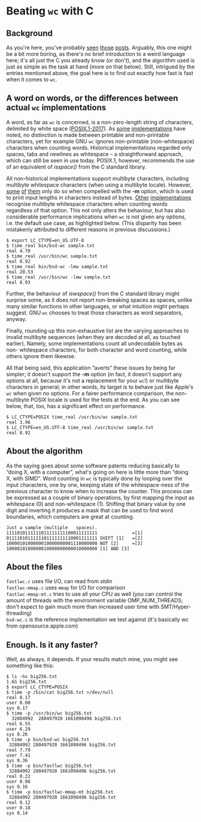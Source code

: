 # Beating ``wc`` with C

## Background

As you're here, you've probably [seen][p1] [those][p2] [posts][p3].
Arguably, this one might be a bit more boring, as there's no brief
introduction to a weird language here; it's all just the C you already know
(or don't), and the algorithm used is just as simple as the task at hand
(more on that below). Still, intrigued by the entries mentioned above, the
goal here is to find out exactly how fast is fast when it comes to ``wc``.

[p1]: https://chrispenner.ca/posts/wc
[p2]: https://ummaycoc.github.io/wc.apl/
[p3]: https://futhark-lang.org/blog/2019-10-25-beating-c-with-futhark-on-gpu.html

## A word on words, or the differences between actual ``wc`` implementations

A word, as far as ``wc`` is concerned, is a non-zero-length string of
characters, delimited by white space ([POSIX.1-2017]). As [some][netbsd]
[implementations][openbsd] have noted, no distinction is made between
printable and non-printable characters, yet for example GNU ``wc`` ignores
non-printable (non-whitespace) characters when counting words. Historical
implementations regarded only spaces, tabs and newlines as whitespace – a
straightforward approach, which can still be seen in use today. POSIX.1,
however, recommends the use of an equivalent of *isspace()* from the C
standard library.

All non-historical implementations support multibyte characters, including
multibyte whitespace characters (when using a multibyte locale). However,
[some][apple] [of][freebsd] [them][openbsd] only do so when compelled with
the **-m** option, which is used to print input lengths in characters
instead of bytes. [Other][netbsd] [implementations][GNU] recognise multibyte
whitespace characters when counting words regardless of that option. This
not only alters the behaviour, but has also considerable performance
implications when ``wc`` is not given any options, i.e. the default use
case, as highlighted below. (This disparity has been mistakenly attributed
to different reasons in previous discussions.)

```
$ export LC_CTYPE=en_US.UTF-8
$ time_real bin/bsd-wc sample.txt
real 4.70
$ time_real /usr/bin/wc sample.txt
real 8.92
$ time_real bin/bsd-wc -lmw sample.txt
real 20.53
$ time_real /usr/bin/wc -lmw sample.txt
real 8.93
```

Further, the behaviour of *iswspace()* from the C standard library might
surprise some, as it does not report non-breaking spaces as spaces, unlike
many similar functions in other languages, or what intuition might perhaps
suggest. GNU ``wc`` chooses to treat those characters as word separators,
anyway.

Finally, rounding up this non-exhaustive list are the varying approaches to
invalid multibyte sequences (when they are decoded at all, as touched
earlier). Namely, some implementations count all undecodable bytes as non-
whitespace characters, for both character and word counting, while others
ignore them likewise.

All that being said, this application “averts” these issues by being far
simpler; it doesn't support the **-m** option (in fact, it doesn't support
any options at all, because it's not a replacement for your ``wc``!) or
multibyte characters in general; in other words, its target is to behave
just like Apple's ``wc`` when given no options. For a fairer performance
comparison, the non-multibyte POSIX locale is used for the tests at the end.
As you can see below, that, too, has a significant effect on performance.

```
$ LC_CTYPE=POSIX time_real /usr/bin/wc sample.txt
real 3.96
$ LC_CTYPE=en_US.UTF-8 time_real /usr/bin/wc sample.txt
real 8.92
```

[POSIX.1-2017]: https://pubs.opengroup.org/onlinepubs/9699919799/utilities/wc.html
[netbsd]: http://cvsweb.netbsd.org/bsdweb.cgi/src/usr.bin/wc/wc.c?rev=1.35
[openbsd]: https://cvsweb.openbsd.org/src/usr.bin/wc/wc.c?rev=1.26
[freebsd]: https://svnweb.freebsd.org/base/head/usr.bin/wc/wc.c?revision=346316
[apple]: https://opensource.apple.com/source/text_cmds/text_cmds-99/wc/wc.c
[gnu]: http://git.savannah.gnu.org/cgit/coreutils.git/plain/src/wc.c

## About the algorithm

As the saying goes about some software patents reducing basically to “doing
X, with a computer”, what's going on here is little more than “doing X, with
SIMD”. Word counting in ``wc`` is typically done by looping over the input
characters, one by one, keeping state of the whitespace-ness of the previous
character to know when to increase the counter. This process can be
expressed as a couple of binary operations, by first mapping the input as
whitespace (0) and non-whitespace (1). Shifting that binary value by one
digit and inverting it produces a mask that can be used to find word
boundaries, which computers are great at counting.

```
Just a sample (multiple   spaces).
1111010111111011111111100011111111             =[1]
0111101011111101111111110001111111 SHIFT [1]   =[2]
1000010100000010000000001110000000 NOT [2]     =[3]
1000010100000010000000000010000000 [1] AND [3]
```

## About the files

``fastlwc.c`` uses file I/O, can read from *stdin*  
``fastlwc-mmap.c`` uses ``mmap`` for I/O for comparison  
``fastlwc-mmap-mt.c`` tries to use all your CPU as well (you can control the
amount of threads with the environment variable OMP_NUM_THREADS; don't expect
to gain much more than increased user time with SMT/Hyper-threading)  
``bsd-wc.c`` is the reference implementation we test against (it's basically
*wc* from opensource.apple.com)  

## Enough. Is it any faster?

Well, as always, it depends. If your results match mine, you might see
something like this:

```
$ ls -hs big256.txt
1.6G big256.txt
$ export LC_CTYPE=POSIX
$ time -p /bin/cat big256.txt >/dev/null
real 0.17
user 0.00
sys 0.17
$ time -p /usr/bin/wc big256.txt
  32884992  280497920 1661098496 big256.txt
real 6.55
user 6.29
sys 0.26
$ time -p bin/bsd-wc big256.txt
 32884992 280497920 1661098496 big256.txt
real 7.79
user 7.41
sys 0.36
$ time -p bin/fastlwc big256.txt
 32884992 280497920 1661098496 big256.txt
real 0.22
user 0.06
sys 0.16
$ time -p bin/fastlwc-mmap-mt big256.txt
 32884992 280497920 1661098496 big256.txt
real 0.12
user 0.18
sys 0.14
```
